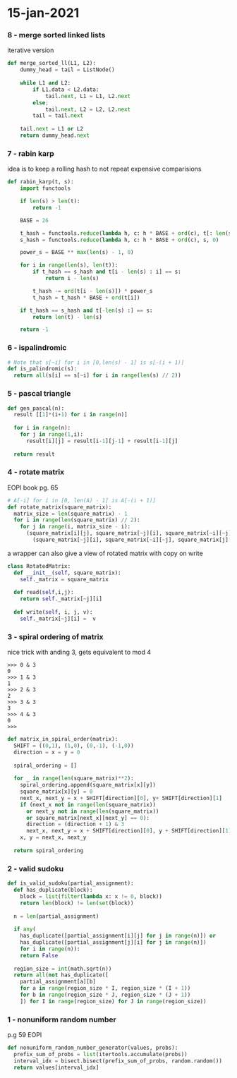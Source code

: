 # 15-jan-2021

### 8 - merge sorted linked lists

iterative version

```python
def merge_sorted_ll(L1, L2):
    dummy_head = tail = ListNode()
    
    while L1 and L2:
        if L1.data < L2.data:
            tail.next, L1 = L1, L2.next
        else;
            tail.next, L2 = L2, L2.next
        tail = tail.next
    
    tail.next = L1 or L2
    return dummy_head.next
```

### 7 - rabin karp

idea is to keep a rolling hash to not repeat expensive comparisions

```python
def rabin_karp(t, s):
    import functools

    if len(s) > len(t):
        return -1

    BASE = 26

    t_hash = functools.reduce(lambda h, c: h * BASE + ord(c), t[: len(s)], 0)
    s_hash = functools.reduce(lambda h, c: h * BASE + ord(c), s, 0)

    power_s = BASE ** max(len(s) - 1, 0)

    for i in range(len(s), len(t)):
        if t_hash == s_hash and t[i - len(s) : i] == s:
            return i - len(s)

        t_hash -= ord(t[i - len(s)]) * power_s
        t_hash = t_hash * BASE + ord(t[i])

    if t_hash == s_hash and t[-len(s) :] == s:
        return len(t) - len(s)

    return -1
```

### 6 - ispalindromic

```python
# Note that s[~i] for i in [0,len(s) - 1] is s[-(i + 1)]
def is_palindromic(s):
  return all(s[i] == s[~i] for i in range(len(s) // 2))
```

### 5 - pascal triangle

```python
def gen_pascal(n):
  result [[1]*(i+1) for i in range(n)]
  
  for i in range(n):
    for j in range(1,i):
      result[i][j] = result[i-1][j-1] + result[i-1][j]
  
  return result
```

### 4 - rotate matrix

EOPI book pg. 65

``` python
# A[-i] for i in [0, len(A) - 1] is A[-(i + 1)]
def rotate_matrix(square_matrix):
  matrix_size = len(square_matrix) - 1
  for i in range(len(square_matrix) // 2):
    for j in range(i, matrix_size - i):
      (square_matrix[i][j], square_matrix[~j][i], square_matrix[~i][~j], square_matrix[j][~i])=
        (square_matrix[~j][i], square_matrix[~i][~j], square_matrix[j][~i], square_matrix[i][j] )
```

a wrapper can also give a view of rotated matrix with copy on write

```python
class RotatedMatrix:
  def __init__(self, square_matrix):
    self._matrix = square_matrix
    
  def read(self,i,j):
    return self._matrix[~j][i]
    
  def write(self, i, j, v):
    self._matrix[~j][i] =  v
```

### 3 - spiral ordering of matrix

nice trick with anding 3, gets equivalent to mod 4
```
>>> 0 & 3
0
>>> 1 & 3
1
>>> 2 & 3
2
>>> 3 & 3
3
>>> 4 & 3
0
>>>
```

```python
def matrix_in_spiral_order(matrix):
  SHIFT = ((0,1), (1,0), (0,-1), (-1,0))
  direction = x = y = 0
  
  spiral_ordering = []
  
  for _ in range(len(square_matrix)**2):
    spiral_ordering.append(square_matrix[x][y])
    square_matrix[x][y] = 0
    next_x, next_y = x + SHIFT[direction][0], y+ SHIFT[direction][1]
    if (next_x not in range(len(square_matrix))
      or next_y not in range(len(square_matrix))
      or square_matrix[next_x][next_y] == 0):
      direction = (direction + 1) & 3
      next_x, next_y = x + SHIFT[direction][0], y + SHIFT[direction][1]
    x, y = next_x, next_y
  
  return spiral_ordering
```

### 2 - valid sudoku

```python
def is_valid_sudoku(partial_assignment):
  def has_duplicate(block):
    block = list(filter(lambda x: x != 0, block))
    return len(block) != len(set(block))
    
  n = len(partial_assignment)
  
  if any(
    has_duplicate([partial_assignment[i][j] for j in range(n)]) or
    has_duplicate([partial_assignment[j][i] for j in range(n)])
    for i in range(n)):
    return False
  
  region_size = int(math.sqrt(n))
  return all(not has_duplicate([
    partial_assignment[a][b]
    for a in range(region_size * I, region_size * (I + 1))
    for b in range(region_size * J, region_size * (J + 1))
    ]) for I in range(region_size) for J in range(region_size))
```  


### 1 - nonuniform random number

p.g 59 EOPI

```python
def nonuniform_random_number_generator(values, probs):
  prefix_sum_of_probs = list(itertools.accumulate(probs))
  interval_idx = bisect.bisect(prefix_sum_of_probs, random.random())
  return values[interval_idx]
```
